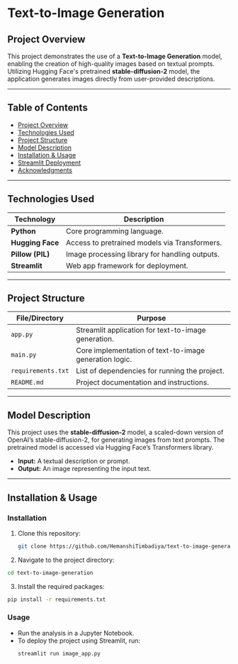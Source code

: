 # Text-to-Image Generation

## Project Overview
This project demonstrates the use of a **Text-to-Image Generation** model, enabling the creation of high-quality images based on textual prompts. Utilizing Hugging Face's pretrained **stable-diffusion-2** model, the application generates images directly from user-provided descriptions.

---

## Table of Contents
- [Project Overview](#project-overview)
- [Technologies Used](#technologies-used)
- [Project Structure](#project-structure)
- [Model Description](#model-description)
- [Installation & Usage](#installation--usage)
- [Streamlit Deployment](#streamlit-deployment)
- [Acknowledgments](#acknowledgments)

---

## Technologies Used
| Technology       | Description                                     |
|------------------|-------------------------------------------------|
| **Python**       | Core programming language.                     |
| **Hugging Face** | Access to pretrained models via Transformers.  |
| **Pillow (PIL)** | Image processing library for handling outputs. |
| **Streamlit**    | Web app framework for deployment.              |

---

## Project Structure
| File/Directory         | Purpose                                                                 |
|------------------------|-------------------------------------------------------------------------|
| `app.py`               | Streamlit application for text-to-image generation.                   |
| `main.py`              | Core implementation of text-to-image generation logic.                |
| `requirements.txt`     | List of dependencies for running the project.                         |
| `README.md`            | Project documentation and instructions.                               |

---

## Model Description
This project uses the **stable-diffusion-2** model, a scaled-down version of OpenAI’s stable-diffusion-2, for generating images from text prompts. The pretrained model is accessed via Hugging Face’s Transformers library. 

- **Input:** A textual description or prompt.
- **Output:** An image representing the input text.

---

## Installation & Usage

### Installation
1. Clone this repository:
   ```bash
   git clone https://github.com/HemanshiTimbadiya/text-to-image-generation.git


  2. Navigate to the project directory:
   ```bash
   cd text-to-image-generation
   ```
 3. Install the required packages:
   ```bash
   pip install -r requirements.txt
```
### Usage
- Run the analysis in a Jupyter Notebook.
- To deploy the project using Streamlit, run:
  ```bash
  streamlit run image_app.py 

